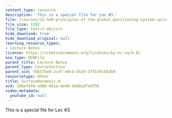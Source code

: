 ```yaml
---
content_type: resource
description: 'This is a special file for Lec #3.'
file: /courses/12-540-principles-of-the-global-positioning-system-spring-2012/10befe56ad0b681ade40ddd8a2fed793_SurfaceHarmonic.m
file_size: 1102
file_type: text/x-objcsrc
hide_download: true
hide_download_original: null
learning_resource_types:
- Lecture Notes
license: https://creativecommons.org/licenses/by-nc-sa/4.0/
ocw_type: OCWFile
parent_title: Lecture Notes
parent_type: CourseSection
parent_uid: 7db57be8-2ce7-e0cd-b529-3f5578c683b0
resourcetype: Other
title: SurfaceHarmonic.m
uid: 10befe56-ad0b-681a-de40-ddd8a2fed793
video_metadata:
  youtube_id: null
---
```

This is a special file for Lec #3.